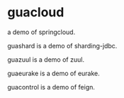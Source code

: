 # guacloud
a demo of springcloud.

guashard is a demo of sharding-jdbc.

guazuul is a demo of zuul.

guaeurake is a demo of eurake.

guacontrol is a demo of feign.
